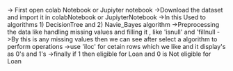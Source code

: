 -> First open colab Notebook or Jupiyter notebook
->Download the dataset and import it in colabNotebook or JupiyterNotebook
->In this Used to algorithms 1) DecisionTree and 2) Navie_Bayes algorithm
->Preprocessing the data like handling missing values and filling it , like 'isnull' and 'fillnull
->By this is any missing values then we can see after select a algorithm to perform operations
->use 'iloc' for cetain rows which we like and it display's as 0's and 1's
->finally if 1 then eligible for Loan and 0 is Not eligible for Loan
